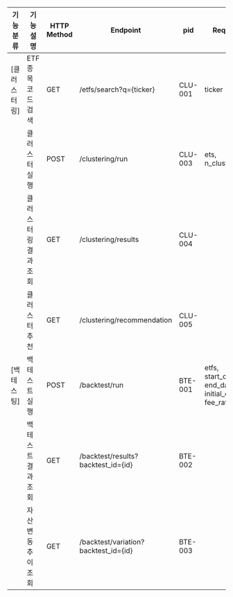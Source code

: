 |기능 분류  |기능 설명       |HTTP Method|Endpoint                            |pid    |Request                                              |Response               |
|-------|------------|-----------|------------------------------------|-------|-----------------------------------------------------|-----------------------|
|[클러스터링]|ETF 종목 코드 검색|GET        |/etfs/search?q={ticker}             |CLU-001|ticker                                             |ticker, name           |
|       |클러스터 실행     |POST       |/clustering/run                     |CLU-003|ets, n_clusters                                      |message, cluster_ids   |
|       |클러스터링 결과 조회 |GET        |/clustering/results                 |CLU-004|                                                     |clusters               |
|       |클러스터 추천     |GET        |/clustering/recommendation          |CLU-005|                                                     |recommended_etfs       |
|[백테스팅] |백테스트 실행     |POST       |/backtest/run                       |BTE-001|etfs, start_date, end_date, initial_capital, fee_rate|message, backtest_id   |
|       |백테스트 결과 조회  |GET        |/backtest/results?backtest_id={id}  |BTE-002|                                                     |                       |
|       |자산 변동 추이 조회 |GET        |/backtest/variation?backtest_id={id}|BTE-003|                                                     |dates, estimated_assets|
